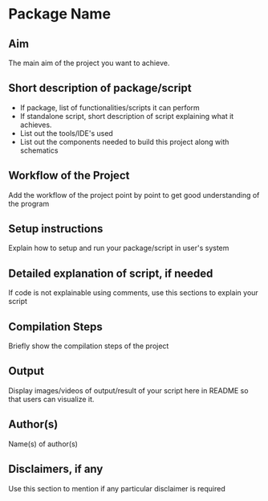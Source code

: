 # Package Name


## Aim

The main aim of the project you want to achieve.


## Short description of package/script

- If package, list of functionalities/scripts it can perform
- If standalone script, short description of script explaining what it achieves.
- List out the tools/IDE's used
- List out the components needed to build this project along with schematics


## Workflow of the Project

Add the workflow of the project point by point to get good understanding of the program


## Setup instructions

Explain how to setup and run your package/script in user's system


## Detailed explanation of script, if needed

If code is not explainable using comments, use this sections to explain your script


## Compilation Steps

Briefly show the compilation steps of the project


## Output

Display images/videos of output/result of your script here in README so that users can visualize it.


## Author(s)

Name(s) of author(s)


## Disclaimers, if any

Use this section to mention if any particular disclaimer is required
